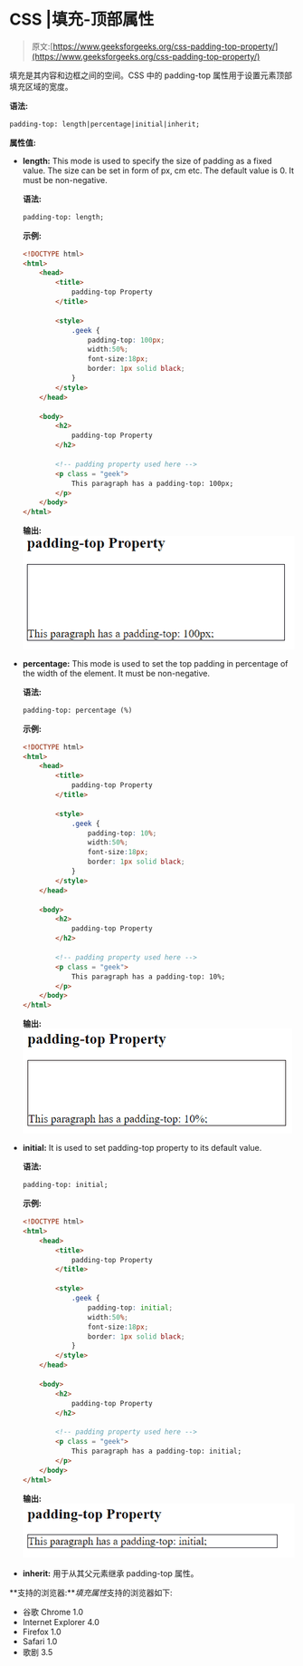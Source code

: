 # CSS |填充-顶部属性

> 原文:[https://www.geeksforgeeks.org/css-padding-top-property/](https://www.geeksforgeeks.org/css-padding-top-property/)

填充是其内容和边框之间的空间。CSS 中的 padding-top 属性用于设置元素顶部填充区域的宽度。

**语法:**

```html
padding-top: length|percentage|initial|inherit;
```

**属性值:**

*   **length:** This mode is used to specify the size of padding as a fixed value. The size can be set in form of px, cm etc. The default value is 0\. It must be non-negative.

    **语法:**

    ```html
    padding-top: length;
    ```

    **示例:**

    ```html
    <!DOCTYPE html> 
    <html> 
        <head> 
            <title> 
                padding-top Property 
            </title> 

            <style> 
                .geek { 
                    padding-top: 100px; 
                    width:50%; 
                    font-size:18px; 
                    border: 1px solid black;
                } 
            </style> 
        </head> 

        <body> 
            <h2> 
                padding-top Property 
            </h2> 

            <!-- padding property used here -->
            <p class = "geek"> 
                This paragraph has a padding-top: 100px; 
            </p> 
        </body> 
    </html>                     
    ```

    **输出:**
    ![](img/09721f5a738787c10900f6caac354672.png)

*   **percentage:** This mode is used to set the top padding in percentage of the width of the element. It must be non-negative.

    **语法:**

    ```html
    padding-top: percentage (%)
    ```

    **示例:**

    ```html
    <!DOCTYPE html> 
    <html> 
        <head> 
            <title> 
                padding-top Property 
            </title> 

            <style> 
                .geek { 
                    padding-top: 10%; 
                    width:50%; 
                    font-size:18px; 
                    border: 1px solid black;
                } 
            </style> 
        </head> 

        <body> 
            <h2> 
                padding-top Property 
            </h2> 

            <!-- padding property used here -->
            <p class = "geek"> 
                This paragraph has a padding-top: 10%; 
            </p> 
        </body> 
    </html>                     
    ```

    **输出:**
    ![](img/bf14bf38a8b33b5cc4d923961ccceca6.png)

*   **initial:** It is used to set padding-top property to its default value.

    **语法:**

    ```html
    padding-top: initial;
    ```

    **示例:**

    ```html
    <!DOCTYPE html> 
    <html> 
        <head> 
            <title> 
                padding-top Property 
            </title> 

            <style> 
                .geek { 
                    padding-top: initial; 
                    width:50%; 
                    font-size:18px; 
                    border: 1px solid black;
                } 
            </style> 
        </head> 

        <body> 
            <h2> 
                padding-top Property 
            </h2> 

            <!-- padding property used here -->
            <p class = "geek"> 
                This paragraph has a padding-top: initial; 
            </p> 
        </body> 
    </html>                     
    ```

    **输出:**
    ![](img/2574b8c36918e824bc941b71a6754d41.png)

*   **inherit:** 用于从其父元素继承 padding-top 属性。

**支持的浏览器:***填充属性*支持的浏览器如下:

*   谷歌 Chrome 1.0
*   Internet Explorer 4.0
*   Firefox 1.0
*   Safari 1.0
*   歌剧 3.5